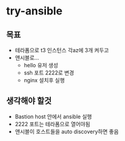 # try-ansible

## 목표
* 테라폼으로 t3 인스턴스 각az에 3개 켜두고
* 앤시블로...
  - hello 유저 생성
  - ssh 포트 2222로 변경
  - nginx 설치후 실행

## 생각해야 할것
* Bastion host 안에서 ansible 실행
* 2222 포트는 테라폼으로 열어야됨
* 앤시블이 호스트들을 auto discovery하면 좋음
